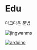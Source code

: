 # Edu

마크다운 문법


![jingwanms](http://cfs7.tistory.com/upload_control/download.blog?fhandle=YmxvZzgyMzM1QGZzNy50aXN0b3J5LmNvbTovYXR0YWNoLzAvMDYwMDAwMDAwMDAwLmpwZw%3D%3D)


[
![arduino](https://encrypted-tbn3.gstatic.com/images?q=tbn:ANd9GcQPX9ESIQbzIbj09PvRfW3oFtwn64Sok6SlS-vetjfT6UUr8qLzlA)
](https://youtu.be/2igPl-MTfTQ)

